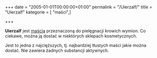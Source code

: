 +++
date = "2005-01-01T00:00:00+01:00"
permalink = "/Uierzalf/"
title = "Uierzalf"
kategorie = [ "maści",]

+++

**Uierzalf** jest [maścią](/atopedia/maść "wikilink") przeznaczoną do pielęgnacji krowich wymion. Co ciekawe, można ją dostać w niektórych sklepach kosmetycznych.

Jest to jedna z najcięższych, tj. najbardziej tłustych maści jakie można dostać. Nie zawiera żadnych substancji aktywnych.
